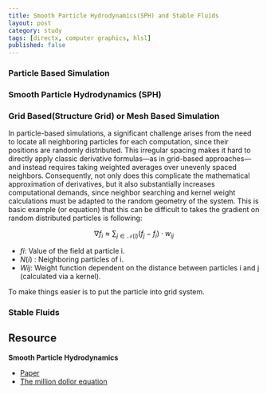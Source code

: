 ```yaml
---
title: Smooth Particle Hydrodynamics(SPH) and Stable Fluids
layout: post
category: study
tags: [directx, computer graphics, hlsl]
published: false
---
```


### Particle Based Simulation


### Smooth Particle Hydrodynamics (SPH)

### Grid Based(Structure Grid) or Mesh Based Simulation

In particle-based simulations, a significant challenge arises from the need to locate all neighboring particles for each computation, since their positions are randomly distributed. This irregular spacing makes it hard to directly apply classic derivative formulas—as in grid-based approaches—and instead requires taking weighted averages over unevenly spaced neighbors. Consequently, not only does this complicate the mathematical approximation of derivatives, but it also substantially increases computational demands, since neighbor searching and kernel weight calculations must be adapted to the random geometry of the system. This is basic example (or equation) that this can be difficult to takes the gradient on random distributed particles is following:

$$
\nabla f_i \approx \sum_{j \in \mathcal{N}(i)} (f_j - f_i) \cdot w_{ij}
$$

* $fi$: Value of the field at particle i.
* ${N}(i)$ : Neighboring particles of i.
* ${W}{ij}$: Weight function dependent on the distance between particles i and j (calculated via a kernel). 

To make things easier is to put the particle into grid system. 

### Stable Fluids


## Resource
**Smooth Particle Hydrodynamics**
* [Paper](chrome-extension://efaidnbmnnnibpcajpcglclefindmkaj/https://cg.informatik.uni-freiburg.de/publications/2014_EG_SPH_STAR.pdf)
* [The million dollor equation](https://www.youtube.com/watch?v=Ra7aQlenTb8&ab_channel=vcubingx)

